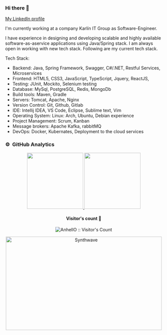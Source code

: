 ### Hi there 👋
<a href="https://www.linkedin.com/in/abdykili/">My LinkedIn profile</a>

I'm currently working at a company Karlín IT Group as Software-Engineer.

I have experience in designing and developing scalable and highly available software­-​as­-​a­​service applications using Java/Spring stack. I am always open in working with new tech stack. Following are my current tech stack.

Tech Stack:

- Backend: Java, Spring Framework, Swagger, C#/.NET, Restful Services, Microservices
- Frontend: HTML5, CSS3, JavaScript, TypeScript, Jquery, ReactJS, 
- Testing: JUnit, Mockito, Selenium testing
- Database: MySql, PostgreSQL, Redis, MongoDb
- Build tools: Maven, Gradle
- Servers: Tomcat, Apache, Nginx
- Version Control: Git, Github, Gitlab
- IDE: Intellij IDEA, VS Code, Eclipse, Sublime text, Vim
- Operating System: Linux: Arch, Ubuntu, Debian experience
- Project Management: Scrum, Kanban
- Message brokers: Apache Kafka, rabbitMQ
- DevOps: Docker, Kubernates, Deployment to the cloud services

### ⚙️ &nbsp;GitHub Analytics

<p align="center">
<a href="https://github.com/osopromadze">
  <img height="180em" src="https://github-readme-stats-eight-theta.vercel.app/api?username=Abdykarov&show_icons=true&theme=algolia&include_all_commits=true&count_private=true"/>
  <img height="180em" src="https://github-readme-stats.vercel.app/api/top-langs/?username=Abdykarov&layout=compact&langs_count=8&theme=algolia&hide=php,html"/>
</a>
</p>
<h4 align="center">Visitor's count 👀</h4>

<p align="center"><img src="https://profile-counter.glitch.me/%7BAbdykarov%7D/count.svg" alt="AnhellO :: Visitor's Count" /></p>

<p align="center"><img src="https://thumbs.gfycat.com/GoodnaturedFondGaur-size_restricted.gif" alt="Synthwave" height="300" width="500"></p>
